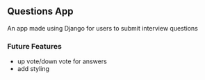 ## Questions App
An app made using Django for users to submit interview questions




### Future Features
- up vote/down vote for answers
- add styling
